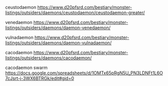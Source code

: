 ceustodaemon
https://www.d20pfsrd.com/bestiary/monster-listings/outsiders/daemons/ceustodaemon/ceustodaemon-greater/

venedaemon
https://www.d20pfsrd.com/bestiary/monster-listings/outsiders/daemons/daemon-venedaemon/

vulnadaemon
https://www.d20pfsrd.com/bestiary/monster-listings/outsiders/daemons/daemon-vulnadaemon/

cacodaemon
https://www.d20pfsrd.com/bestiary/monster-listings/outsiders/daemons/cacodaemon/

cacodaemon swarm
https://docs.google.com/spreadsheets/d/1OMTx65pRgN5U_PN3LDNFt1L6O7cJsrt-j-3WX6BTRGk/edit#gid=0